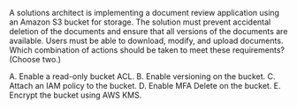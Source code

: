 A solutions architect is implementing a document review application using an Amazon S3 bucket for storage. The solution must prevent accidental deletion of the documents and ensure that all versions of the documents are available. Users must be able to download, modify, and upload documents. Which combination of actions should be taken to meet these requirements? (Choose two.) 

A. Enable a read-only bucket ACL. 
B. Enable versioning on the bucket. 
C. Attach an IAM policy to the bucket. 
D. Enable MFA Delete on the bucket. 
E. Encrypt the bucket using AWS KMS.